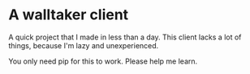 # A walltaker client
A quick project that I made in less than a day.
This client lacks a lot of things, because I'm lazy and unexperienced.

You only need pip for this to work.
Please help me learn.

